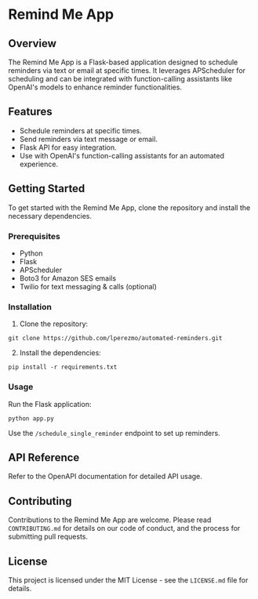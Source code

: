 # Remind Me App

## Overview
The Remind Me App is a Flask-based application designed to schedule reminders via text or email at specific times. It leverages APScheduler for scheduling and can be integrated with function-calling assistants like OpenAI's models to enhance reminder functionalities.

## Features
- Schedule reminders at specific times.
- Send reminders via text message or email.
- Flask API for easy integration.
- Use with OpenAI's function-calling assistants for an automated experience.

## Getting Started
To get started with the Remind Me App, clone the repository and install the necessary dependencies.

### Prerequisites
- Python
- Flask
- APScheduler
- Boto3 for Amazon SES emails
- Twilio for text messaging & calls (optional)

### Installation
1. Clone the repository:
```
git clone https://github.com/lperezmo/automated-reminders.git
```
2. Install the dependencies:
```
pip install -r requirements.txt
```

### Usage
Run the Flask application:
```
python app.py
```
Use the `/schedule_single_reminder` endpoint to set up reminders.

## API Reference
Refer to the OpenAPI documentation for detailed API usage.

## Contributing
Contributions to the Remind Me App are welcome. Please read `CONTRIBUTING.md` for details on our code of conduct, and the process for submitting pull requests.

## License
This project is licensed under the MIT License - see the `LICENSE.md` file for details.
